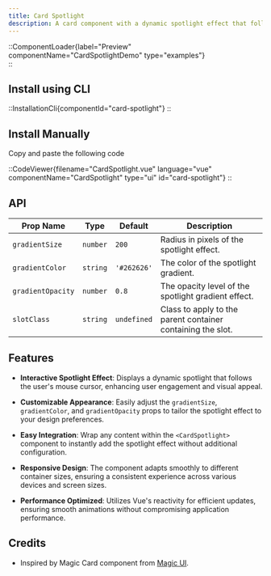 ```yaml
---
title: Card Spotlight
description: A card component with a dynamic spotlight effect that follows the mouse cursor, enhancing visual interactivity.
---
```


::ComponentLoader{label="Preview" componentName="CardSpotlightDemo" type="examples"}  
::

## Install using CLI

::InstallationCli{componentId="card-spotlight"}
::

## Install Manually

Copy and paste the following code

::CodeViewer{filename="CardSpotlight.vue" language="vue" componentName="CardSpotlight" type="ui" id="card-spotlight"}
::

## API

| Prop Name         | Type     | Default     | Description                                                 |
| ----------------- | -------- | ----------- | ----------------------------------------------------------- |
| `gradientSize`    | `number` | `200`       | Radius in pixels of the spotlight effect.                   |
| `gradientColor`   | `string` | `'#262626'` | The color of the spotlight gradient.                        |
| `gradientOpacity` | `number` | `0.8`       | The opacity level of the spotlight gradient effect.         |
| `slotClass`       | `string` | `undefined` | Class to apply to the parent container containing the slot. |

## Features

- **Interactive Spotlight Effect**: Displays a dynamic spotlight that follows the user's mouse cursor, enhancing user engagement and visual appeal.

- **Customizable Appearance**: Easily adjust the `gradientSize`, `gradientColor`, and `gradientOpacity` props to tailor the spotlight effect to your design preferences.

- **Easy Integration**: Wrap any content within the `<CardSpotlight>` component to instantly add the spotlight effect without additional configuration.

- **Responsive Design**: The component adapts smoothly to different container sizes, ensuring a consistent experience across various devices and screen sizes.

- **Performance Optimized**: Utilizes Vue's reactivity for efficient updates, ensuring smooth animations without compromising application performance.

## Credits

- Inspired by Magic Card component from [Magic UI](https://magicui.design/docs/components/magic-card).
